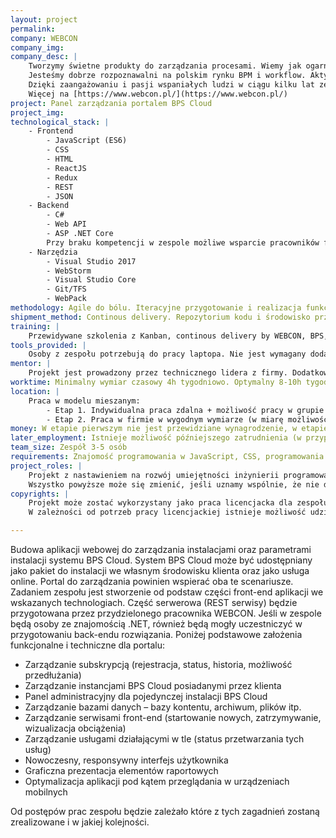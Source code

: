 ```yaml
---
layout: project
permalink:
company: WEBCON
company_img:
company_desc: |
    Tworzymy świetne produkty do zarządzania procesami. Wiemy jak ogarnąć potrzeby i problemy naszych klientów i partnerów, co skutkuje jednym z najwyższych poziomów zadowolenia klientów z naszych usług. 
    Jesteśmy dobrze rozpoznawalni na polskim rynku BPM i workflow. Aktywnie budujemy pozycję w Europie i USA.
    Dzięki zaangażowaniu i pasji wspaniałych ludzi w ciągu kilku lat ze startupu zbudowaliśmy 80 osobową, mocno wyspecjalizowaną firmę zdobywając  pozycję lidera produktów BPM dla SharePoint w Polsce. Do naszego zespołu potrzebujemy kolejnych profesjonalistów, z którymi wspólnie możliwe będzie sprostanie wielu technologicznym wyzwaniom. Naszym celem jest budowanie mocnej pozycji firmy w  Europie i Stanach Zjednoczonych.
    Więcej na [https://www.webcon.pl/](https://www.webcon.pl/)
project: Panel zarządzania portalem BPS Cloud
project_img:
technological_stack: |
    - Frontend
        - JavaScript (ES6)
        - CSS
        - HTML
        - ReactJS
        - Redux
        - REST
        - JSON
    - Backend
        - C#
        - Web API
        - ASP .NET Core
        Przy braku kompetencji w zespole możliwe wsparcie pracowników firmy
    - Narzędzia
        - Visual Studio 2017
        - WebStorm
        - Visual Studio Core
        - Git/TFS
        - WebPack
methodology: Agile do bólu. Iteracyjne przygotowanie i realizacja funkcjonalności. Kanban do sterowania bieżącymi zadaniami. Interdyscyplinarny, samoorganizujący się zespół.
shipment_method: Continous delivery. Repozytorium kodu i środowisko przedprodukcyjne na serwerach firmy. Cotygodniowe spotkania (2-4h) z podsumowaniem i przydziałem nowych zadań.
training: |
    Przewidywane szkolenia z Kanban, continous delivery by WEBCON, BPS, tworzenie aplikacji w oparciu o React-Redux, tworzenie aplikacji w oparci o ASP .NET Core. Szkolenia przeprowadzane przez pracownika firmy WEBCON podczas cotygodniowych spotkań. Wymagana jest znajomość programowania w JavaScript, CSS, programowania obiektowego, tworzenia aplikacji web w dowolnej technologii. Podstawowa znajomość platformy .NET, języka C# lub SQL będzie dodatkowym atutem. Pozostałe technologie i zagadnienia można poznawać na bieżąco.
tools_provided: |
    Osoby z zespołu potrzebują do pracy laptopa. Nie jest wymagany dodatkowy sprzęt. Środowisko do pracy grupowej będzie udostępnione na serwerach firmy. Jeden dzień w tygodniu jest dla zespołu dostępna sala w firmie do pracy grupowej. Tam też odbywają się cotygodniowe spotkania.
mentor: |
    Projekt jest prowadzony przez technicznego lidera z firmy. Dodatkowo można liczyć na wsparcie techniczne osób zajmujących się poszczególnymi zagadnieniami w firmie. Mentor będzie również odpowiedzialny za ocenę postępów prac zespołu.
worktime: Minimalny wymiar czasowy 4h tygodniowo. Optymalny 8-10h tygodniowo.
location: |
    Praca w modelu mieszanym:
        - Etap 1. Indywidualna praca zdalna + możliwość pracy w grupie w biurze firmy + cotygodniowe spotkania i szkolenia w firmie
        - Etap 2. Praca w firmie w wygodnym wymiarze (w miarę możliwości i chęci poszczególnych członków zespołu)
money: W etapie pierwszym nie jest przewidziane wynagrodzenie, w etapie drugim wynagrodzenie za pracę.
later_employment: Istnieje możliwość późniejszego zatrudnienia (w przypadku chęci z obu stron). Jest to częsta praktyka. Jest również możliwość zatrudnienia już w trakcie trwania projektu (patrz Etap 2.)
team_size: Zespół 3-5 osób
requirements: Znajomość programowania w JavaScript, CSS, programowania obiektowego, tworzenia aplikacji web w dowolnej technologii. Podstawowa znajomość platformy .NET, języka C# lub SQL będzie dodatkowym atutem. Chęć uczenia się i rozwijania umiejętności oraz chęć tworzenia czegoś naprawdę dobrego. Nie wymagane jest wcześniejsze praktyczne doświadczenie.
project_roles: |
    Projekt z nastawieniem na rozwój umiejętności inżynierii programowania, tworzenia produkcyjnych rozwiązań dla klientów. Nauka zwinnego wytwarzania programów z wykorzystaniem zwinnych technik. Nacisk na pracę zespołową i samoorganizujący się zespół, umiejętność wymiany obowiązków, przejmowania i pomocy w zadaniach. To czy powstaną wydzielone role np. tester zależy tylko od zespołu.
    Wszystko powyższe może się zmienić, jeśli uznamy wspólnie, że nie działa dobrze.
copyrights: |
    Projekt może zostać wykorzystany jako praca licencjacka dla zespołu. Prowadzenie projektu będzie to uwzględniać. W ubiegłych latach prace licencjackie została sprawnie przygotowane i wysoko ocenione.
    W zależności od potrzeb pracy licencjackiej istnieje możliwość udzielenia niewyłącznej bezpłatnej licencji na prototyp, a przekazanie praw autorskich na wersję produkcyjną lub udzielenie niewyłącznej bezpłatnej licencji na całe rozwiązanie.

---
```

Budowa aplikacji webowej do zarządzania instalacjami oraz parametrami instalacji systemu BPS Cloud. 
System BPS Cloud może być udostępniany jako pakiet do instalacji we własnym środowisku klienta oraz jako usługa online. Portal do zarządzania powinien wspierać oba te scenariusze.
Zadaniem zespołu jest stworzenie od podstaw części front-end aplikacji we wskazanych technologiach. Część serwerowa (REST serwisy) będzie przygotowana przez przydzielonego pracownika WEBCON. Jeśli w zespole będą osoby ze znajomością .NET, również będą mogły uczestniczyć w przygotowaniu back-endu rozwiązania. Poniżej podstawowe założenia funkcjonalne i techniczne dla portalu:

- Zarządzanie subskrypcją (rejestracja, status, historia, możliwość przedłużania)
- Zarządzanie instancjami BPS Cloud posiadanymi przez klienta
- Panel administracyjny dla pojedynczej instalacji BPS Cloud
- Zarządzanie bazami danych – bazy kontentu, archiwum, plików itp.
- Zarządzanie serwisami front-end (startowanie nowych, zatrzymywanie, wizualizacja obciążenia)
- Zarządzanie usługami działającymi w tle (status przetwarzania tych usług)
- Nowoczesny, responsywny interfejs użytkownika
- Graficzna prezentacja elementów raportowych
- Optymalizacja aplikacji pod kątem przeglądania w urządzeniach mobilnych

Od postępów prac zespołu będzie zależało które z tych zagadnień zostaną zrealizowane i w jakiej kolejności.